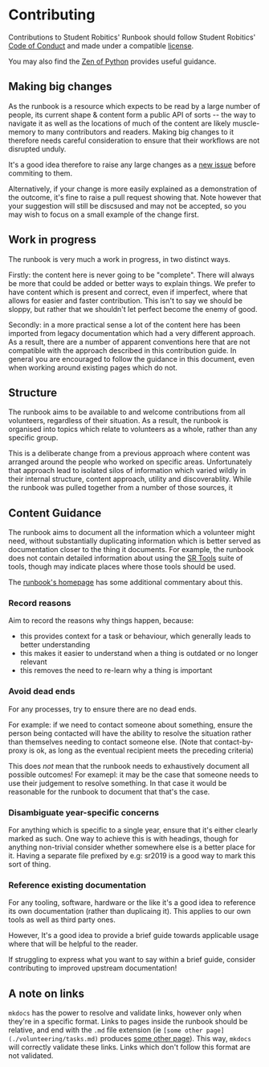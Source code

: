 # Contributing

Contributions to Student Robitics' Runbook should follow Student Robitics'
[Code of Conduct][code-of conduct] and made under a compatible [license][license].

You may also find the [Zen of Python][pep-20] provides useful guidance.

[code-of conduct]: https://opsmanual.studentrobotics.org/about-the-charity/code-of-conduct
[license]: ./license.md
[pep-20]: https://www.python.org/dev/peps/pep-0020/

## Making big changes

As the runbook is a resource which expects to be read by a large number of
people, its current shape & content form a public API of sorts -- the way to
navigate it as well as the locations of much of the content are likely
muscle-memory to many contributors and readers. Making big changes to it
therefore needs careful consideration to ensure that their workflows are not
disrupted unduly.

It's a good idea therefore to raise any large changes as a [new issue][new-issue]
before commiting to them.

Alternatively, if your change is more easily explained as a demonstration of the
outcome, it's fine to raise a pull request showing that. Note however that your
suggestion will still be discsused and may not be accepted, so you may wish to
focus on a small example of the change first.

[new-issue]: https://github.com/srobo/runbook/issues/new

## Work in progress

The runbook is very much a work in progress, in two distinct ways.

Firstly: the content here is never going to be "complete". There will always be
more that could be added or better ways to explain things. We prefer to have
content which is present and correct, even if imperfect, where that allows for
easier and faster contribution. This isn't to say we should be sloppy, but
rather that we shouldn't let perfect become the enemy of good.

Secondly: in a more practical sense a lot of the content here has been imported
from legacy documentation which had a very different approach. As a result,
there are a number of apparent conventions here that are not compatible with the
approach described in this contribution guide. In general you are encouraged to
follow the guidance in this document, even when working around existing pages
which do not.

## Structure

The runbook aims to be available to and welcome contributions from all
volunteers, regardless of their situation. As a result, the runbook is organised
into topics which relate to volunteers as a whole, rather than any specific
group.

This is a deliberate change from a previous approach where content was arranged
around the people who worked on specific areas. Unfortunately that approach lead
to isolated silos of information which varied wildly in their internal
structure, content approach, utility and discoverablity. While the runbook was
pulled together from a number of those sources, it

## Content Guidance

The runbook aims to document all the information which a volunteer might need,
without substantially duplicating information which is better served as
documentation closer to the thing it documents. For example, the runbook does
not contain detailed information about using the [SR Tools][srtools] suite of
tools, though may indicate places where those tools should be used.

The [runbook's homepage][home] has some additional commentary about this.

[srtools]: https://srtools.readthedocs.io/en/latest/
[home]: ./README.md

### Record reasons

Aim to record the reasons why things happen, because:

* this provides context for a task or behaviour, which generally leads to better understanding
* this makes it easier to understand when a thing is outdated or no longer relevant
* this removes the need to re-learn why a thing is important

### Avoid dead ends

For any processes, try to ensure there are no dead ends.

For example: if we need to contact someone about something, ensure the person
being contacted will have the ability to resolve the situation rather than
themselves needing to contact someone else. (Note that contact-by-proxy is ok,
as long as the eventual recipient meets the preceding criteria)

This does _not_ mean that the runbook needs to exhaustively document all
possible outcomes! For examepl: it may be the case that someone needs to use
their judgement to resolve something. In that case it would be reasonable for
the runbook to document that that's the case.

### Disambiguate year-specific concerns

For anything which is specific to a single year, ensure that it's either clearly
marked as such. One way to achieve this is with headings, though for anything
non-trivial consider whether somewhere else is a better place for it. Having a
separate file prefixed by e.g: sr2019 is a good way to mark this sort of thing.

### Reference existing documentation

For any tooling, software, hardware or the like it's a good idea to reference
its own documentation (rather than duplicaing it). This applies to our own tools
as well as third party ones.

However, It's a good idea to provide a brief guide towards applicable usage
where that will be helpful to the reader.

If struggling to express what you want to say within a brief guide, consider
contributing to improved upstream documentation!

## A note on links

`mkdocs` has the power to resolve and validate links, however only when they're
in a specific format. Links to pages inside the runbook should be relative, and
end with the `.md` file extension (ie `[some other page](./volunteering/tasks.md)`
produces [some other page](./volunteering/tasks.md)). This way, `mkdocs` will
correctly validate these links. Links which don't follow this format are not
validated.
